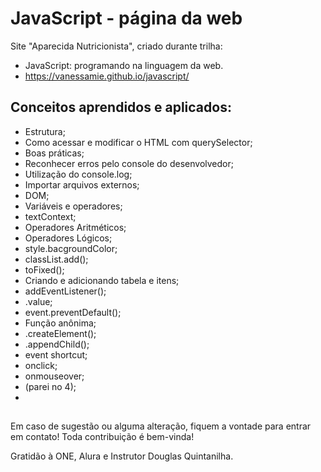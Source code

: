 # JavaScript - página da web

Site "Aparecida Nutricionista", criado durante trilha:
- JavaScript: programando na linguagem da web.
- https://vanessamie.github.io/javascript/

##

## Conceitos aprendidos e aplicados:
- Estrutura;
- Como acessar e modificar o HTML com querySelector;
- Boas práticas;
- Reconhecer erros pelo console do desenvolvedor;
- Utilização do console.log;
- Importar arquivos externos;
- DOM;
- Variáveis e operadores;
- textContext;
- Operadores Aritméticos;
- Operadores Lógicos;
- style.bacgroundColor;
- classList.add();
- toFixed();
- Criando e adicionando tabela e itens;
- addEventListener();
- .value;
- event.preventDefault();
- Função anônima;
- .createElement();
- .appendChild();
- event shortcut;
- onclick;
- onmouseover;
- (parei no 4);
- 
  

##



##

Em caso de sugestão ou alguma alteração, fiquem a vontade para entrar em contato! Toda contribuição é bem-vinda!

Gratidão à ONE, Alura e Instrutor Douglas Quintanilha.

